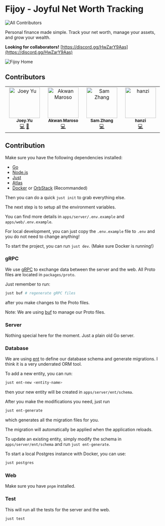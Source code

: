 # Fijoy - Joyful Net Worth Tracking

<!-- ALL-CONTRIBUTORS-BADGE:START - Do not remove or modify this section -->

![All Contributors](https://img.shields.io/github/all-contributors/fijoyapp/fijoy?style=for-the-badge&color=yellow)

<!-- ALL-CONTRIBUTORS-BADGE:END -->

Personal finance made simple.
Track your net worth, manage your assets, and grow your wealth.

**Looking for collaborators!** [https://discord.gg/HwZarY9Aas](https://discord.gg/HwZarY9Aas)

![Fijoy Home](./assets/readme.png)

## Contributors

<!-- ALL-CONTRIBUTORS-LIST:START - Do not remove or modify this section -->
<!-- prettier-ignore-start -->
<!-- markdownlint-disable -->
<table>
  <tbody>
    <tr>
      <td align="center" valign="top" width="14.28%"><a href="http://jyu.dev"><img src="https://avatars.githubusercontent.com/u/25695219?v=4?s=100" width="100px;" alt="Joey Yu"/><br /><sub><b>Joey Yu</b></sub></a><br /><a href="https://github.com/fijoyapp/fijoy/commits?author=itsjoeoui" title="Code">💻</a> <a href="https://github.com/fijoyapp/fijoy/commits?author=itsjoeoui" title="Documentation">📖</a></td>
      <td align="center" valign="top" width="14.28%"><a href="http://akwan.my.id"><img src="https://avatars.githubusercontent.com/u/46861007?v=4?s=100" width="100px;" alt="Akwan Maroso"/><br /><sub><b>Akwan Maroso</b></sub></a><br /><a href="https://github.com/fijoyapp/fijoy/commits?author=akwanmaroso" title="Code">💻</a></td>
      <td align="center" valign="top" width="14.28%"><a href="http://cs.mcgill.ca/~szhang139"><img src="https://avatars.githubusercontent.com/u/112342947?v=4?s=100" width="100px;" alt="Sam Zhang"/><br /><sub><b>Sam Zhang</b></sub></a><br /><a href="https://github.com/fijoyapp/fijoy/commits?author=SamZhang02" title="Code">💻</a></td>
      <td align="center" valign="top" width="14.28%"><a href="https://github.com/hanzili"><img src="https://avatars.githubusercontent.com/u/96609857?v=4?s=100" width="100px;" alt="hanzi"/><br /><sub><b>hanzi</b></sub></a><br /><a href="https://github.com/fijoyapp/fijoy/commits?author=hanzili" title="Code">💻</a></td>
    </tr>
  </tbody>
</table>

<!-- markdownlint-restore -->
<!-- prettier-ignore-end -->

<!-- ALL-CONTRIBUTORS-LIST:END -->
<!-- prettier-ignore-start -->
<!-- markdownlint-disable -->

<!-- markdownlint-restore -->
<!-- prettier-ignore-end -->

<!-- ALL-CONTRIBUTORS-LIST:END -->

## Contribution

Make sure you have the following dependencies installed:

- [Go](https://go.dev/doc/install)
- [Node.js](https://nodejs.org/en/download)
- [Just](https://github.com/casey/just)
- [Atlas](https://atlasgo.io/docs)
- [Docker](https://docs.docker.com/get-started/get-docker/) or [OrbStack](https://orbstack.dev/)
  (Recommanded)

Then you can do a quick `just init` to grab everything else.

The next step is to setup all the environment variables.

You can find more details in `apps/server/.env.example` and
`apps/web/.env.example`.

For local development, you can just copy the `.env.example` file to `.env`
and you do not need to change anything!

To start the project, you can run `just dev`. (Make sure Docker is running!)

### gRPC

We use [gRPC](https://grpc.io/) to exchange data between the server and the web.
All Proto files are located in `packages/proto`.

Just remember to run:

```bash
just buf # regenerate gRPC files
```

after you make changes to the Proto files.

Note: We are using [buf](https://buf.build/) to manage our Proto files.

### Server

Nothing special here for the moment. Just a plain old Go server.

### Database

We are using [ent](https://entgo.io/) to define our database schema
and generate migrations. I think it is a very underrated ORM tool.

To add a new entity, you can run:

```bash
just ent-new <entity-name>
```

then your new entity will be created in `apps/server/ent/schema`.

After you make the modifications you need, just run

```bash
just ent-generate
```

which generates all the migration files for you.

The migration will automatically be applied when the application reloads.

To update an existing entity, simply modify the schema in `apps/server/ent/schema`
and run `just ent-generate`.

To start a local Postgres instance with Docker, you can use:

```bash
just postgres
```

### Web

Make sure you have `pnpm` installed.

### Test

This will run all the tests for the server and the web.

```bash
just test
```
